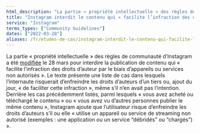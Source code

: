 ```yaml
---
html_description: "La partie « propriété intellectuelle » des règles de communauté d’Instagram a été modifiée le 28 mars pour interdire la publication de contenu qui « facilite l’infraction des droits d’auteur par le biais d’appareils ou services non autorisés »."
title: "Instagram interdit le contenu qui « facilite l’infraction des droits d’auteur »"
service: "Instagram"
terms_types: ["Community Guidelines"]
dates: ["2022-03-28"]
aliases: /fr/etudes-de-cas/instagram-interdit-le-contenu-qui-facilite-linfraction-des-droits-dauteur/
---
```


La partie « propriété intellectuelle » des règles de communauté d’Instagram a été [modifiée](https://github.com/OpenTermsArchive/france-elections-versions/commit/1be4b836e3012344558b60d8f9f871bc42cfa4ca?short_path=c108c01#diff-c108c013f0b8769389f20259465cb81324e805f4334bcda6931344e16f999441) le 28 mars pour interdire la publication de contenu qui « facilite l’infraction des droits d’auteur par le biais d’appareils ou services non autorisés ». Le texte présente une liste de cas dans lesquels l’internaute risquerait d’enfreindre les droits d’auteurs d’un tiers ou, ajout du jour, « de faciliter cette infraction », même s’il n’en avait pas l’intention. Derrière les cas précédemment listés, parmi lesquels « vous avez acheté ou téléchargé le contenu » ou « vous avez vu d’autres personnes publier le même contenu », Instagram ajoute que l’utilisateur risque d’enfreindre les droits d’auteurs s’il ou elle « utilise un appareil ou service de streaming non autorisé (exemples : une application ou un service “débridés” ou “chargés”) ».
